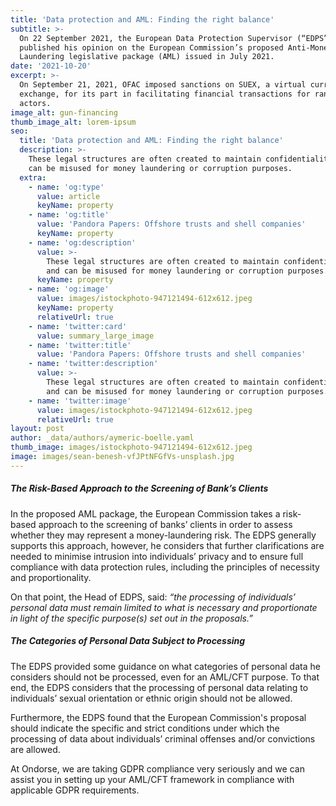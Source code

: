 ```yaml
---
title: 'Data protection and AML: Finding the right balance'
subtitle: >-
  On 22 September 2021, the European Data Protection Supervisor (“EDPS”)
  published his opinion on the European Commission’s proposed Anti-Money
  Laundering legislative package (AML) issued in July 2021.
date: '2021-10-20'
excerpt: >-
  On September 21, 2021, OFAC imposed sanctions on SUEX, a virtual currency
  exchange, for its part in facilitating financial transactions for ransomware
  actors.
image_alt: gun-financing
thumb_image_alt: lorem-ipsum
seo:
  title: 'Data protection and AML: Finding the right balance'
  description: >-
    These legal structures are often created to maintain confidentiality, and
    can be misused for money laundering or corruption purposes. 
  extra:
    - name: 'og:type'
      value: article
      keyName: property
    - name: 'og:title'
      value: 'Pandora Papers: Offshore trusts and shell companies'
      keyName: property
    - name: 'og:description'
      value: >-
        These legal structures are often created to maintain confidentiality,
        and can be misused for money laundering or corruption purposes. 
      keyName: property
    - name: 'og:image'
      value: images/istockphoto-947121494-612x612.jpeg
      keyName: property
      relativeUrl: true
    - name: 'twitter:card'
      value: summary_large_image
    - name: 'twitter:title'
      value: 'Pandora Papers: Offshore trusts and shell companies'
    - name: 'twitter:description'
      value: >-
        These legal structures are often created to maintain confidentiality,
        and can be misused for money laundering or corruption purposes. 
    - name: 'twitter:image'
      value: images/istockphoto-947121494-612x612.jpeg
      relativeUrl: true
layout: post
author: _data/authors/aymeric-boelle.yaml
thumb_image: images/istockphoto-947121494-612x612.jpeg
image: images/sean-benesh-vfJPtNFGfVs-unsplash.jpg
---
```

##### The Risk-Based Approach to the Screening of Bank’s Clients

In the proposed AML package, the European Commission takes a risk-based approach to the screening of banks’ clients in order to assess whether they may represent a money-laundering risk. The EDPS generally supports this approach, however, he considers that further clarifications are needed to minimise intrusion into individuals’ privacy and to ensure full compliance with data protection rules, including the principles of necessity and proportionality.

On that point, the Head of EDPS, said: *“the processing of individuals’ personal data must remain limited to what is necessary and proportionate in light of the specific purpose(s) set out in the proposals.”*

##### The Categories of Personal Data Subject to Processing

The EDPS provided some guidance on what categories of personal data he considers should not be processed, even for an AML/CFT purpose. To that end, the EDPS considers that the processing of personal data relating to individuals’ sexual orientation or ethnic origin should not be allowed. 

Furthermore, the EDPS found that the European Commission's proposal should indicate the specific and strict conditions under which the processing of data about individuals’ criminal offenses and/or convictions are allowed.

At Ondorse, we are taking GDPR compliance very seriously and we can assist you in setting up your AML/CFT framework in compliance with applicable GDPR requirements. 
